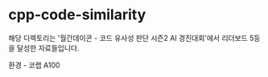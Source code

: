 # cpp-code-similarity

해당 디렉토리는 '월간데이콘 - 코드 유사성 판단 시즌2 AI 경진대회'에서 리더보드 5등을 달성한 자료들입니다.

환경 - 코랩 A100
